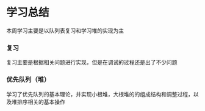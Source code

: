 # 学习总结

本周学习主要是以队列表复习和学习堆的实现为主

### 复习

复习主要是根据相关问题进行实现，但是在调试的过程还是出了不少问题

### 优先队列（堆）

学习了优先队列的基本理论，并实现小根堆，大根堆的的组成结构和调整过程，以及堆排序相关的基本操作